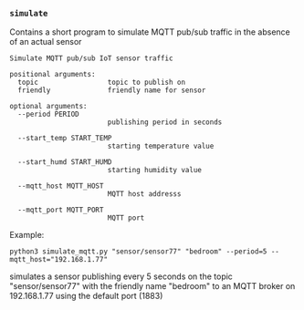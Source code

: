 ### `simulate`

Contains a short program to simulate MQTT pub/sub traffic in the absence of an actual sensor

```
Simulate MQTT pub/sub IoT sensor traffic

positional arguments:
  topic                 topic to publish on
  friendly              friendly name for sensor

optional arguments:
  --period PERIOD
                        publishing period in seconds

  --start_temp START_TEMP
                        starting temperature value

  --start_humd START_HUMD
                        starting humidity value

  --mqtt_host MQTT_HOST
                        MQTT host addresss

  --mqtt_port MQTT_PORT
                        MQTT port
```

Example:

`python3 simulate_mqtt.py "sensor/sensor77" "bedroom" --period=5 --mqtt_host="192.168.1.77"`

simulates a sensor publishing every 5 seconds on the topic "sensor/sensor77" with the friendly name "bedroom" to an MQTT broker on 192.168.1.77 using the default port (1883)
